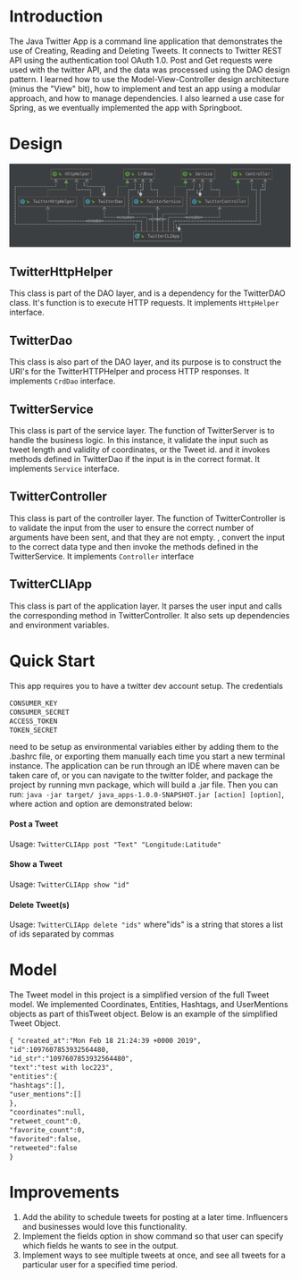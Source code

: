 # Introduction
The Java Twitter App is a command line application that demonstrates the use of Creating, Reading and Deleting Tweets. It connects to Twitter REST API using the authentication tool OAuth 1.0. Post and Get requests were used with the twitter API, and the data was processed using the DAO design pattern. I learned how to use the Model-View-Controller design architecture (minus the "View" bit), how to implement and test an app using a modular approach, and how to manage dependencies. I also learned a use case for Spring, as we eventually implemented the app with Springboot.

# Design
![Diagram](uml.png)

## TwitterHttpHelper
This class is part of the DAO layer, and is a dependency for the TwitterDAO class. It's function is to execute HTTP requests. It implements `HttpHelper` interface.
## TwitterDao
This class is also part of the DAO layer, and its purpose is to construct the URI's for the TwitterHTTPHelper and process HTTP responses. It implements `CrdDao` interface. 
## TwitterService
This class is part of the service layer. The function of TwitterServer is to handle the business logic. In this instance, it validate the input such as tweet length and validity of coordinates, or the Tweet id. and it invokes methods defined in TwitterDao if the input is in the correct format. It implements `Service` interface.
## TwitterController
This class is part of the controller layer.
The function of TwitterController is to validate the input from the user to ensure the correct number of arguments have been sent, and that they are not empty. , convert the input to the correct data type and then invoke the methods defined in the TwitterService. It implements `Controller` interface
## TwitterCLIApp
This class is part of the application layer. It parses the user input and calls the corresponding method in TwitterController. It also sets up dependencies and environment variables.

# Quick Start
This app requires you to have a twitter dev account setup. The credentials 
```
CONSUMER_KEY
CONSUMER_SECRET
ACCESS_TOKEN
TOKEN_SECRET 
```
need to be setup as environmental variables either by adding them to the .bashrc file, or exporting them manually each time you start a new terminal instance. The application can be run through an IDE where maven can be taken care of, or you can navigate to the twitter folder, and package the project by running mvn package, which will build a .jar file. Then you can run:
`java -jar target/ java_apps-1.0.0-SNAPSHOT.jar [action] [option]`, where action and option are demonstrated below:

#### Post a Tweet
Usage: `TwitterCLIApp post "Text" "Longitude:Latitude"`

#### Show a Tweet
Usage: `TwitterCLIApp show "id"`

#### Delete Tweet(s)
Usage: `TwitterCLIApp delete "ids"` where"ids" is a string that stores a list of ids separated by commas

# Model

The Tweet model in this project is a simplified version of the full Tweet model. We implemented Coordinates, Entities, Hashtags, and UserMentions objects as part of thisTweet object. Below is an example of the simplified Tweet Object.
 
```
{ "created_at":"Mon Feb 18 21:24:39 +0000 2019", 
"id":1097607853932564480, 
"id_str":"1097607853932564480", 
"text":"test with loc223", 
"entities":{ 
"hashtags":[], 
"user_mentions":[] 
}, 
"coordinates":null, 
"retweet_count":0, 
"favorite_count":0, 
"favorited":false, 
"retweeted":false 
}
```
# Improvements
1. Add the ability to schedule tweets for posting at a later time. Influencers and businesses would love this functionality.
2. Implement the fields option in show command so that user can specify which fields he wants to see in the output.
3. Implement ways to see multiple tweets at once, and see all tweets for a particular user for a specified time period.
